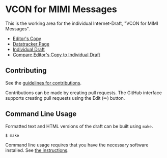 # VCON for MIMI Messages

This is the working area for the individual Internet-Draft, "VCON for MIMI Messages".

* [Editor's Copy](https://rohanmahy.github.io/vcon-mimi-messages/#go.draft-mahy-vcon-mimi-messages.html)
* [Datatracker Page](https://datatracker.ietf.org/doc/draft-mahy-vcon-mimi-messages)
* [Individual Draft](https://datatracker.ietf.org/doc/html/draft-mahy-vcon-mimi-messages)
* [Compare Editor's Copy to Individual Draft](https://rohanmahy.github.io/vcon-mimi-messages/#go.draft-mahy-vcon-mimi-messages.diff)


## Contributing

See the
[guidelines for contributions](https://github.com/rohanmahy/vcon-mimi-messages/blob/main/CONTRIBUTING.md).

Contributions can be made by creating pull requests.
The GitHub interface supports creating pull requests using the Edit (✏) button.


## Command Line Usage

Formatted text and HTML versions of the draft can be built using `make`.

```sh
$ make
```

Command line usage requires that you have the necessary software installed.  See
[the instructions](https://github.com/martinthomson/i-d-template/blob/main/doc/SETUP.md).

